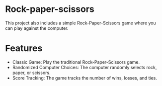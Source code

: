 # Rock-paper-scissors
This project also includes a simple Rock-Paper-Scissors game where you can play against the computer.

# Features
- Classic Game: Play the traditional Rock-Paper-Scissors game.
- Randomized Computer Choices: The computer randomly selects rock, paper, or scissors.
- Score Tracking: The game tracks the number of wins, losses, and ties.
